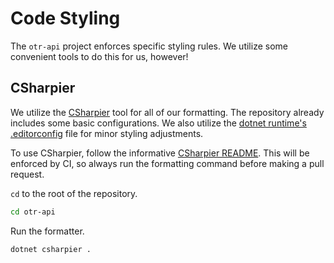 # Code Styling

The `otr-api` project enforces specific styling rules. We utilize some convenient tools to do this for us, however!

## CSharpier

We utilize the [CSharpier](https://github.com/belav/csharpier/blob/main/README.md) tool for all of our formatting. The repository already includes some basic configurations. We also utilize the [dotnet runtime's](https://github.com/dotnet/runtime) [.editorconfig](https://github.com/dotnet/runtime/blob/main/.editorconfig) file for minor styling adjustments.

To use CSharpier, follow the informative [CSharpier README](https://github.com/belav/csharpier/blob/main/README.md). This will be enforced by CI, so always run the formatting command before making a pull request.

`cd` to the root of the repository.

```bash
cd otr-api
```

Run the formatter.

```bash
dotnet csharpier .
```